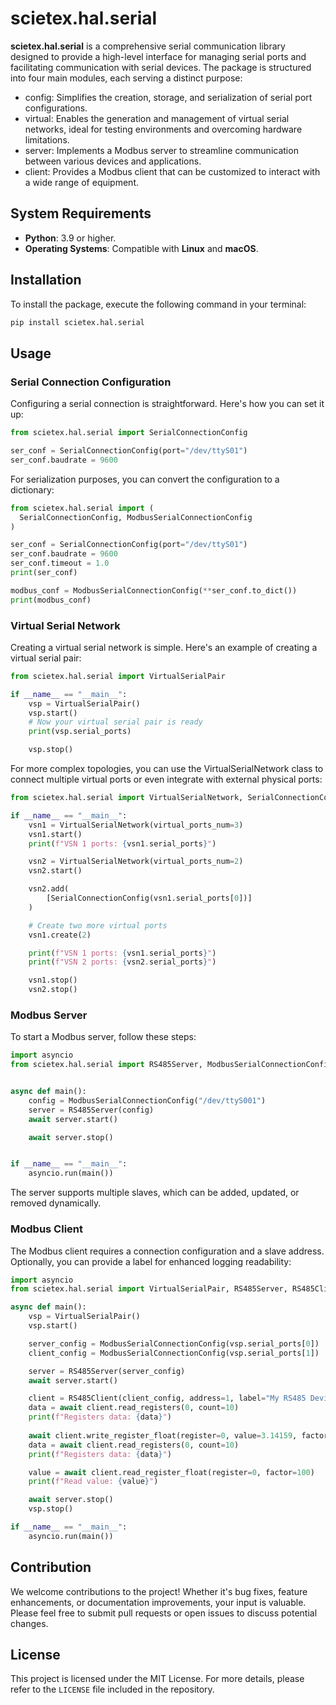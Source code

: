# scietex.hal.serial
**scietex.hal.serial** is a comprehensive serial communication library designed to provide
a high-level interface for managing serial ports and facilitating communication with serial devices.
The package is structured into four main modules, each serving a distinct purpose:

- config: Simplifies the creation, storage, and serialization of serial port configurations.
- virtual: Enables the generation and management of virtual serial networks, ideal for testing 
  environments and overcoming hardware limitations.
- server: Implements a Modbus server to streamline communication between various
  devices and applications.
- client: Provides a Modbus client that can be customized to interact with a
  wide range of equipment.

## System Requirements

- **Python**: 3.9 or higher.
- **Operating Systems**: Compatible with **Linux** and **macOS**.

## Installation

To install the package, execute the following command in your terminal:

```bash
pip install scietex.hal.serial
```

## Usage

### Serial Connection Configuration

Configuring a serial connection is straightforward. Here's how you can set it up:

```python
from scietex.hal.serial import SerialConnectionConfig

ser_conf = SerialConnectionConfig(port="/dev/ttyS01")
ser_conf.baudrate = 9600
```
For serialization purposes, you can convert the configuration to a dictionary:

```python
from scietex.hal.serial import (
  SerialConnectionConfig, ModbusSerialConnectionConfig
)

ser_conf = SerialConnectionConfig(port="/dev/ttyS01")
ser_conf.baudrate = 9600
ser_conf.timeout = 1.0
print(ser_conf)

modbus_conf = ModbusSerialConnectionConfig(**ser_conf.to_dict())
print(modbus_conf)
```

### Virtual Serial Network
Creating a virtual serial network is simple.
Here's an example of creating a virtual serial pair:

```python
from scietex.hal.serial import VirtualSerialPair

if __name__ == "__main__":
    vsp = VirtualSerialPair()
    vsp.start()
    # Now your virtual serial pair is ready
    print(vsp.serial_ports)

    vsp.stop()
```

For more complex topologies, you can use the VirtualSerialNetwork class to connect multiple
virtual ports or even integrate with external physical ports:

```python
from scietex.hal.serial import VirtualSerialNetwork, SerialConnectionConfig

if __name__ == "__main__":
    vsn1 = VirtualSerialNetwork(virtual_ports_num=3)
    vsn1.start()
    print(f"VSN 1 ports: {vsn1.serial_ports}")

    vsn2 = VirtualSerialNetwork(virtual_ports_num=2)
    vsn2.start()

    vsn2.add(
        [SerialConnectionConfig(vsn1.serial_ports[0])]
    )

    # Create two more virtual ports
    vsn1.create(2)

    print(f"VSN 1 ports: {vsn1.serial_ports}")
    print(f"VSN 2 ports: {vsn2.serial_ports}")

    vsn1.stop()
    vsn2.stop()
```
### Modbus Server
To start a Modbus server, follow these steps:
```python
import asyncio
from scietex.hal.serial import RS485Server, ModbusSerialConnectionConfig


async def main():
    config = ModbusSerialConnectionConfig("/dev/ttyS001")
    server = RS485Server(config)
    await server.start()

    await server.stop()


if __name__ == "__main__":
    asyncio.run(main())
```
The server supports multiple slaves, which can be added, updated, or removed dynamically.

### Modbus Client
The Modbus client requires a connection configuration and a slave address. Optionally,
you can provide a label for enhanced logging readability:

```python
import asyncio
from scietex.hal.serial import VirtualSerialPair, RS485Server, RS485Client, ModbusSerialConnectionConfig

async def main():
    vsp = VirtualSerialPair()
    vsp.start()

    server_config = ModbusSerialConnectionConfig(vsp.serial_ports[0])
    client_config = ModbusSerialConnectionConfig(vsp.serial_ports[1])

    server = RS485Server(server_config)
    await server.start()

    client = RS485Client(client_config, address=1, label="My RS485 Device")
    data = await client.read_registers(0, count=10)
    print(f"Registers data: {data}")
    
    await client.write_register_float(register=0, value=3.14159, factor=100)
    data = await client.read_registers(0, count=10)
    print(f"Registers data: {data}")

    value = await client.read_register_float(register=0, factor=100)
    print(f"Read value: {value}")

    await server.stop()
    vsp.stop()

if __name__ == "__main__":
    asyncio.run(main())
```

## Contribution
We welcome contributions to the project! Whether it's bug fixes, feature enhancements,
or documentation improvements, your input is valuable. Please feel free to submit
pull requests or open issues to discuss potential changes.

## License

This project is licensed under the MIT License. For more details, please refer
to the `LICENSE` file included in the repository.
